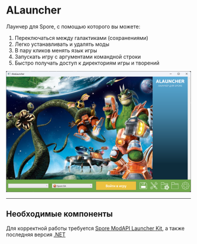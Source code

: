 # ALauncher

Лаунчер для Spore, с помощью которого вы можете:
1. Переключаться между галактиками (сохранениями)
2. Легко устанавливать и удалять моды
3. В пару кликов менять язык игры
4. Запускать игру с аргументами командной строки
5. Быстро получать доступ к директориям игры и творений

![preview](Preview.png)

---
## Необходимые компоненты

Для корректной работы требуется [Spore ModAPI Launcher Kit](http://davoonline.com/sporemodder/rob55rod/ModAPI/Public/index.html), а также последняя версия [.NET](https://dotnet.microsoft.com/en-us/download/dotnet/thank-you/runtime-desktop-7.0.10-windows-x64-installer?cid=getdotnetcore)
